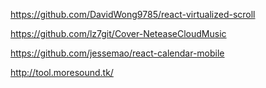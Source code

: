 https://github.com/DavidWong9785/react-virtualized-scroll

https://github.com/lz7git/Cover-NeteaseCloudMusic

https://github.com/jessemao/react-calendar-mobile

http://tool.moresound.tk/